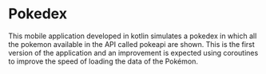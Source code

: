 # Pokedex
This mobile application developed in kotlin simulates a pokedex in which all the pokemon available in the API called pokeapi are shown. This is the first version of the application and an improvement is expected using coroutines to improve the speed of loading the data of the Pokémon.

